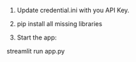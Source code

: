 1. Update credential.ini with you API Key.
   
2. pip install all missing libraries

3. Start the app: 

  streamlit run app.py 

